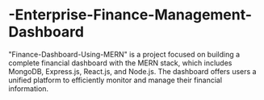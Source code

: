 # -Enterprise-Finance-Management-Dashboard
"Finance-Dashboard-Using-MERN" is a project focused on building a complete financial dashboard with the MERN stack, which includes MongoDB, Express.js, React.js, and Node.js. The dashboard offers users a unified platform to efficiently monitor and manage their financial information.
